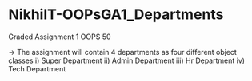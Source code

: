 # NikhilT-OOPsGA1_Departments
Graded Assignment 1 OOPS 50

→ The assignment will contain 4 departments as four different object classes
      i) Super Department
      ii) Admin Department
      iii) Hr Department
      iv) Tech Department

